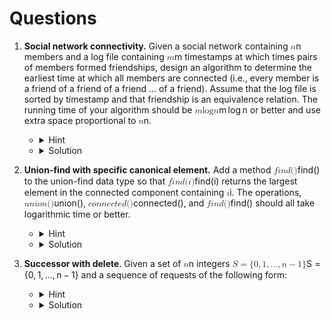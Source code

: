 # Questions

1.  <p><span><strong><span>Social network connectivity.</span></strong></span><span><span> Given a social network containing </span></span><span data-pendo="math-block" class="css-1m5a3i3"><span><span aria-label="n" role="math"><span class="katex"><span class="katex-mathml"><math xmlns="http://www.w3.org/1998/Math/MathML"><semantics><mrow><mi>n</mi></mrow><annotation encoding="application/x-tex">n</annotation></semantics></math></span><span class="katex-html" aria-hidden="true"><span class="base"><span class="strut" style="height:0.43056em;vertical-align:0em;"></span><span class="mord mathdefault">n</span></span></span></span></span></span></span><span><span> members and a log file containing </span></span><span data-pendo="math-block" class="css-1m5a3i3"><span><span aria-label="m" role="math"><span class="katex"><span class="katex-mathml"><math xmlns="http://www.w3.org/1998/Math/MathML"><semantics><mrow><mi>m</mi></mrow><annotation encoding="application/x-tex">m</annotation></semantics></math></span><span class="katex-html" aria-hidden="true"><span class="base"><span class="strut" style="height:0.43056em;vertical-align:0em;"></span><span class="mord mathdefault">m</span></span></span></span></span></span></span><span><span> timestamps at which times pairs of members formed friendships, design an algorithm to determine the earliest time at which all members are connected (i.e., every member is a friend of a friend of a friend ... of a friend). Assume that the log file is sorted by timestamp and that friendship is an equivalence relation. The running time of your algorithm should be </span></span><span data-pendo="math-block" class="css-1m5a3i3"><span><span aria-label="m, log, n" role="math"><span class="katex"><span class="katex-mathml"><math xmlns="http://www.w3.org/1998/Math/MathML"><semantics><mrow><mi>m</mi><mi>log</mi><mo>⁡</mo><mi>n</mi></mrow><annotation encoding="application/x-tex">m \log n</annotation></semantics></math></span><span class="katex-html" aria-hidden="true"><span class="base"><span class="strut" style="height:0.8888799999999999em;vertical-align:-0.19444em;"></span><span class="mord mathdefault">m</span><span class="mspace" style="margin-right:0.16666666666666666em;"></span><span class="mop">lo<span style="margin-right:0.01389em;">g</span></span><span class="mspace" style="margin-right:0.16666666666666666em;"></span><span class="mord mathdefault">n</span></span></span></span></span></span></span><span><span> or better and use extra space proportional to </span></span><span data-pendo="math-block" class="css-1m5a3i3"><span><span aria-label="n" role="math"><span class="katex"><span class="katex-mathml"><math xmlns="http://www.w3.org/1998/Math/MathML"><semantics><mrow><mi>n</mi></mrow><annotation encoding="application/x-tex">n</annotation></semantics></math></span><span class="katex-html" aria-hidden="true"><span class="base"><span class="strut" style="height:0.43056em;vertical-align:0em;"></span><span class="mord mathdefault">n</span></span></span></span></span></span></span><span><span>.</span></span></p>

    - <details>
        <summary>Hint</summary>
        Use union-find.
      </details>

    - <details>
        <summary>Solution</summary>
        <ol>
        <li>hello</li>
        <li>hello</li>
        </ol>
      </details>

2.  <p><span><strong><span>Union-find with specific canonical element.</span></strong></span><span><span> Add a method </span></span><span data-pendo="math-block" class="css-1m5a3i3"><span><span aria-label="f, i, n, d, left parenthesis, right parenthesis" role="math"><span class="katex"><span class="katex-mathml"><math xmlns="http://www.w3.org/1998/Math/MathML"><semantics><mrow><mi mathvariant="monospace">f</mi><mi mathvariant="monospace">i</mi><mi mathvariant="monospace">n</mi><mi mathvariant="monospace">d</mi><mo stretchy="false">(</mo><mo stretchy="false">)</mo></mrow><annotation encoding="application/x-tex">\mathtt{find()}</annotation></semantics></math></span><span class="katex-html" aria-hidden="true"><span class="base"><span class="strut" style="height:1em;vertical-align:-0.25em;"></span><span class="mord"><span class="mord mathtt">f</span><span class="mord mathtt">i</span><span class="mord mathtt">n</span><span class="mord mathtt">d</span><span class="mopen">(</span><span class="mclose">)</span></span></span></span></span></span></span></span><span><span> to the union-find data type so that </span></span><span data-pendo="math-block" class="css-1m5a3i3"><span><span aria-label="f, i, n, d, left parenthesis, i, right parenthesis" role="math"><span class="katex"><span class="katex-mathml"><math xmlns="http://www.w3.org/1998/Math/MathML"><semantics><mrow><mi mathvariant="monospace">f</mi><mi mathvariant="monospace">i</mi><mi mathvariant="monospace">n</mi><mi mathvariant="monospace">d</mi><mo stretchy="false">(</mo><mi mathvariant="monospace">i</mi><mo stretchy="false">)</mo></mrow><annotation encoding="application/x-tex">\mathtt{find(i)}</annotation></semantics></math></span><span class="katex-html" aria-hidden="true"><span class="base"><span class="strut" style="height:1em;vertical-align:-0.25em;"></span><span class="mord"><span class="mord mathtt">f</span><span class="mord mathtt">i</span><span class="mord mathtt">n</span><span class="mord mathtt">d</span><span class="mopen">(</span><span class="mord mathtt">i</span><span class="mclose">)</span></span></span></span></span></span></span></span><span><span> returns the largest element in the connected component containing </span></span><span data-pendo="math-block" class="css-1m5a3i3"><span><span aria-label="i" role="math"><span class="katex"><span class="katex-mathml"><math xmlns="http://www.w3.org/1998/Math/MathML"><semantics><mrow><mi>i</mi></mrow><annotation encoding="application/x-tex">i</annotation></semantics></math></span><span class="katex-html" aria-hidden="true"><span class="base"><span class="strut" style="height:0.65952em;vertical-align:0em;"></span><span class="mord mathdefault">i</span></span></span></span></span></span></span><span><span>. The operations, </span></span><span data-pendo="math-block" class="css-1m5a3i3"><span><span aria-label="u, n, i, o, n, left parenthesis, right parenthesis" role="math"><span class="katex"><span class="katex-mathml"><math xmlns="http://www.w3.org/1998/Math/MathML"><semantics><mrow><mi mathvariant="monospace">u</mi><mi mathvariant="monospace">n</mi><mi mathvariant="monospace">i</mi><mi mathvariant="monospace">o</mi><mi mathvariant="monospace">n</mi><mo stretchy="false">(</mo><mo stretchy="false">)</mo></mrow><annotation encoding="application/x-tex">\mathtt{union()}</annotation></semantics></math></span><span class="katex-html" aria-hidden="true"><span class="base"><span class="strut" style="height:1em;vertical-align:-0.25em;"></span><span class="mord"><span class="mord mathtt">u</span><span class="mord mathtt">n</span><span class="mord mathtt">i</span><span class="mord mathtt">o</span><span class="mord mathtt">n</span><span class="mopen">(</span><span class="mclose">)</span></span></span></span></span></span></span></span><span><span>, </span></span><span data-pendo="math-block" class="css-1m5a3i3"><span><span aria-label="c, o, n, n, e, c, t, e, d, left parenthesis, right parenthesis" role="math"><span class="katex"><span class="katex-mathml"><math xmlns="http://www.w3.org/1998/Math/MathML"><semantics><mrow><mi mathvariant="monospace">c</mi><mi mathvariant="monospace">o</mi><mi mathvariant="monospace">n</mi><mi mathvariant="monospace">n</mi><mi mathvariant="monospace">e</mi><mi mathvariant="monospace">c</mi><mi mathvariant="monospace">t</mi><mi mathvariant="monospace">e</mi><mi mathvariant="monospace">d</mi><mo stretchy="false">(</mo><mo stretchy="false">)</mo></mrow><annotation encoding="application/x-tex">\mathtt{connected()}</annotation></semantics></math></span><span class="katex-html" aria-hidden="true"><span class="base"><span class="strut" style="height:1em;vertical-align:-0.25em;"></span><span class="mord"><span class="mord mathtt">c</span><span class="mord mathtt">o</span><span class="mord mathtt">n</span><span class="mord mathtt">n</span><span class="mord mathtt">e</span><span class="mord mathtt">c</span><span class="mord mathtt">t</span><span class="mord mathtt">e</span><span class="mord mathtt">d</span><span class="mopen">(</span><span class="mclose">)</span></span></span></span></span></span></span></span><span><span>, and </span></span><span data-pendo="math-block" class="css-1m5a3i3"><span><span aria-label="f, i, n, d, left parenthesis, right parenthesis" role="math"><span class="katex"><span class="katex-mathml"><math xmlns="http://www.w3.org/1998/Math/MathML"><semantics><mrow><mi mathvariant="monospace">f</mi><mi mathvariant="monospace">i</mi><mi mathvariant="monospace">n</mi><mi mathvariant="monospace">d</mi><mo stretchy="false">(</mo><mo stretchy="false">)</mo></mrow><annotation encoding="application/x-tex">\mathtt{find()}</annotation></semantics></math></span><span class="katex-html" aria-hidden="true"><span class="base"><span class="strut" style="height:1em;vertical-align:-0.25em;"></span><span class="mord"><span class="mord mathtt">f</span><span class="mord mathtt">i</span><span class="mord mathtt">n</span><span class="mord mathtt">d</span><span class="mopen">(</span><span class="mclose">)</span></span></span></span></span></span></span></span><span><span> should all take logarithmic time or better.</span></span></p>

    - <details>
        <summary>Hint</summary>
        Maintain an extra array to the weighted quick-union data structure that stores for each root i the large element in the connected component containing i.
      </details>

    - <details>
        <summary>Solution</summary>
        <ol>
        <li>hello</li>
        <li>hello</li>
        </ol>
      </details>

3.  <p><span><strong><span>Successor with delete</span></strong></span><span><span>. Given a set of </span></span><span data-pendo="math-block" class="css-1m5a3i3"><span><span aria-label="n" role="math"><span class="katex"><span class="katex-mathml"><math xmlns="http://www.w3.org/1998/Math/MathML"><semantics><mrow><mi>n</mi></mrow><annotation encoding="application/x-tex">n</annotation></semantics></math></span><span class="katex-html" aria-hidden="true"><span class="base"><span class="strut" style="height:0.43056em;vertical-align:0em;"></span><span class="mord mathdefault">n</span></span></span></span></span></span></span><span><span> integers </span></span><span data-pendo="math-block" class="css-1m5a3i3"><span><span aria-label="S, equals, left brace, 0, comma, 1, comma, point, point, point, comma, n, minus, 1, right brace" role="math"><span class="katex"><span class="katex-mathml"><math xmlns="http://www.w3.org/1998/Math/MathML"><semantics><mrow><mi>S</mi><mo>=</mo><mo stretchy="false">{</mo><mn>0</mn><mo separator="true">,</mo><mn>1</mn><mo separator="true">,</mo><mi mathvariant="normal">.</mi><mi mathvariant="normal">.</mi><mi mathvariant="normal">.</mi><mo separator="true">,</mo><mi>n</mi><mo>−</mo><mn>1</mn><mo stretchy="false">}</mo></mrow><annotation encoding="application/x-tex"> S = \{ 0, 1, ... , n-1 \}</annotation></semantics></math></span><span class="katex-html" aria-hidden="true"><span class="base"><span class="strut" style="height:0.68333em;vertical-align:0em;"></span><span class="mord mathdefault" style="margin-right:0.05764em;">S</span><span class="mspace" style="margin-right:0.2777777777777778em;"></span><span class="mrel">=</span><span class="mspace" style="margin-right:0.2777777777777778em;"></span></span><span class="base"><span class="strut" style="height:1em;vertical-align:-0.25em;"></span><span class="mopen">{</span><span class="mord">0</span><span class="mpunct">,</span><span class="mspace" style="margin-right:0.16666666666666666em;"></span><span class="mord">1</span><span class="mpunct">,</span><span class="mspace" style="margin-right:0.16666666666666666em;"></span><span class="mord">.</span><span class="mord">.</span><span class="mord">.</span><span class="mpunct">,</span><span class="mspace" style="margin-right:0.16666666666666666em;"></span><span class="mord mathdefault">n</span><span class="mspace" style="margin-right:0.2222222222222222em;"></span><span class="mbin">−</span><span class="mspace" style="margin-right:0.2222222222222222em;"></span></span><span class="base"><span class="strut" style="height:1em;vertical-align:-0.25em;"></span><span class="mord">1</span><span class="mclose">}</span></span></span></span></span></span></span><span><span> and a sequence of requests of the following form:</span></span></p>

    - <details>
        <summary>Hint</summary>
        Use the modification of the union−find data discussed in the previous question.
      </details>

    - <details>
        <summary>Solution</summary>
        <ol>
        <li>hello</li>
        <li>hello</li>
        </ol>
      </details>
